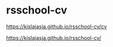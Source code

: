 # rsschool-cv
https://kislajasja.github.io/rsschool-cv/cv

https://kislajasja.github.io/rsschool-cv/
